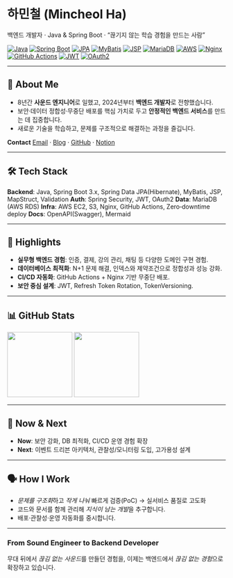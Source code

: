 # 하민철 (Mincheol Ha)

백엔드 개발자 · Java & Spring Boot · “끊기지 않는 학습 경험을 만드는 사람”

[![Java](https://img.shields.io/badge/Java--red?logo=openjdk)](https://www.oracle.com/java/) [![Spring Boot](https://img.shields.io/badge/Spring%20Boot-3.x-6DB33F?logo=spring-boot\&logoColor=white)](https://spring.io/projects/spring-boot) [![JPA](https://img.shields.io/badge/JPA%20\(Hibernate\)-59666C?logo=hibernate)](https://hibernate.org/) [![MyBatis](https://img.shields.io/badge/MyBatis-000000?logo=databricks\&logoColor=white)](https://mybatis.org/) [![JSP](https://img.shields.io/badge/JSP-007396?logo=java\&logoColor=white)](#) [![MariaDB](https://img.shields.io/badge/MariaDB-003545?logo=mariadb\&logoColor=white)](https://mariadb.org/) [![AWS](https://img.shields.io/badge/AWS-232F3E?logo=amazon-aws)](https://aws.amazon.com/) [![Nginx](https://img.shields.io/badge/Nginx-009639?logo=nginx\&logoColor=white)](https://nginx.org/) [![GitHub Actions](https://img.shields.io/badge/GitHub%20Actions-CI%2FCD-2088FF?logo=github-actions\&logoColor=white)](https://github.com/features/actions) [![JWT](https://img.shields.io/badge/JWT-Security-000000?logo=jsonwebtokens\&logoColor=white)](https://jwt.io/) [![OAuth2](https://img.shields.io/badge/OAuth2-Authentication-FFCD00?logo=openid\&logoColor=000)](#)

---

## 👋 About Me

* 8년간 **사운드 엔지니어**로 일했고, 2024년부터 **백엔드 개발자**로 전향했습니다.
* 보안·데이터 정합성·무중단 배포를 핵심 가치로 두고 **안정적인 백엔드 서비스**를 만드는 데 집중합니다.
* 새로운 기술을 학습하고, 문제를 구조적으로 해결하는 과정을 즐깁니다.

**Contact**
[Email](mailto:hmc0501@gmail.com) · [Blog](https://blog.naver.com/m1nch201) · [GitHub](https://github.com/Mincheol-Ha) · [Notion](https://iii.ad/a3943d)

---

## 🛠 Tech Stack

**Backend**: Java, Spring Boot 3.x, Spring Data JPA(Hibernate), MyBatis, JSP, MapStruct, Validation
**Auth**: Spring Security, JWT, OAuth2
**Data**: MariaDB (AWS RDS)
**Infra**: AWS EC2, S3, Nginx, GitHub Actions, Zero‑downtime deploy
**Docs**: OpenAPI(Swagger), Mermaid

---

## 🌟 Highlights

* **실무형 백엔드 경험**: 인증, 결제, 강의 관리, 채팅 등 다양한 도메인 구현 경험.
* **데이터베이스 최적화**: N+1 문제 해결, 인덱스와 제약조건으로 정합성과 성능 강화.
* **CI/CD 자동화**: GitHub Actions + Nginx 기반 무중단 배포.
* **보안 중심 설계**: JWT, Refresh Token Rotation, TokenVersioning.

---

## 📊 GitHub Stats

<p>
  <img src="https://github-readme-stats.vercel.app/api?username=Mincheol-Ha&show_icons=true" height="150"/>
  <img src="https://github-readme-stats.vercel.app/api/top-langs/?username=Mincheol-Ha&layout=compact" height="150"/>
</p>

---

## 🧭 Now & Next

* **Now**: 보안 강화, DB 최적화, CI/CD 운영 경험 확장
* **Next**: 이벤트 드리븐 아키텍처, 관찰성/모니터링 도입, 고가용성 설계

---

## 🗣️ How I Work

* *문제를 구조화*하고 *작게 나눠* 빠르게 검증(PoC) → 실서비스 품질로 고도화
* 코드와 문서를 함께 관리해 *지식이 남는 개발*을 추구합니다.
* 배포·관찰성·운영 자동화를 중시합니다.

---

### From Sound Engineer to Backend Developer

무대 뒤에서 *끊김 없는 사운드*를 만들던 경험을, 이제는 백엔드에서 *끊김 없는 경험*으로 확장하고 있습니다.



<!--
**Mincheol-Ha/Mincheol-Ha** is a ✨ _special_ ✨ repository because its `README.md` (this file) appears on your GitHub profile.

Here are some ideas to get you started:

- 🔭 I’m currently working on ...
- 🌱 I’m currently learning ...
- 👯 I’m looking to collaborate on ...
- 🤔 I’m looking for help with ...
- 💬 Ask me about ...
- 📫 How to reach me: ...
- 😄 Pronouns: ...
- ⚡ Fun fact: ...
-->
